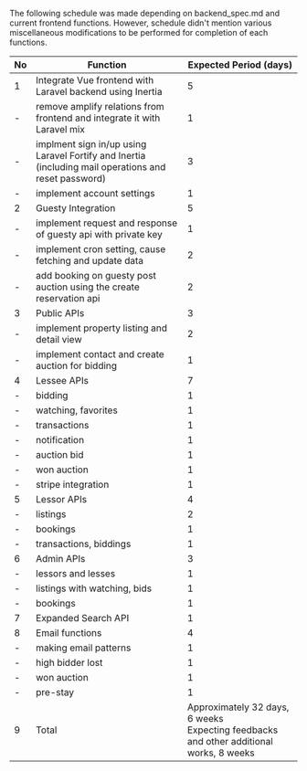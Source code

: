 The following schedule was made depending on backend_spec.md and current frontend functions. However, schedule didn't mention various miscellaneous modifications to be performed for completion of each functions.

No  | Function | Expected Period (days)
----| ---- | --------
1  | Integrate Vue frontend with Laravel backend using Inertia | 5
| - | remove amplify relations from frontend and integrate it with Laravel mix | 1
| - | implment sign in/up using Laravel Fortify and Inertia (including mail operations and reset password) | 3
| - | implement account settings | 1
2 | Guesty Integration | 5
| - | implement request and response of guesty api with private key | 1
| - | implement cron setting, cause fetching and update data | 2
| - | add booking on guesty post auction using the create reservation api | 2
3 | Public APIs | 3
| - | implement property listing and detail view | 2
| - | implement contact and create auction for bidding | 1
4 | Lessee APIs | 7
| - | bidding | 1
| - | watching, favorites | 1
| - | transactions | 1
| - | notification | 1
| - | auction bid | 1
| - | won auction | 1
| - | stripe integration | 1
5 | Lessor APIs | 4
| - | listings | 2
| - | bookings | 1
| - | transactions, biddings | 1
6 | Admin APIs | 3
| - | lessors and lesses | 1
| - | listings with watching, bids | 1
| - | bookings | 1
7 | Expanded Search API | 1
8 | Email functions | 4
| - | making email patterns | 1
| - | high bidder lost | 1
| - | won auction | 1
| - | pre-stay | 1
9 | Total | Approximately 32 days, 6 weeks <br> Expecting feedbacks and other additional works, 8 weeks